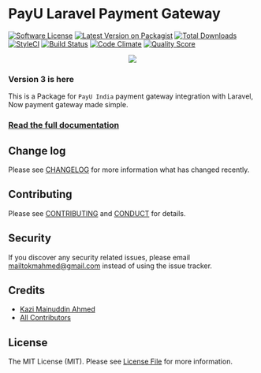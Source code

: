 # PayU Laravel Payment Gateway

[![Software License][ico-license]](LICENSE.md)
[![Latest Version on Packagist][ico-version]][link-packagist]
[![Total Downloads][ico-downloads]][link-downloads]
[![StyleCI](https://styleci.io/repos/75501723/shield?branch=master)](https://styleci.io/repos/75501723)
[![Build Status][ico-travis]][link-travis]
[![Code Climate](https://codeclimate.com/github/tzsk/payu/badges/gpa.svg)](https://codeclimate.com/github/tzsk/payu)
[![Quality Score][ico-code-quality]][link-code-quality]

<div style="display:block;text-align:center;">
<img src='https://i.imgur.com/4AypOy2.png' />
</div>

### Version 3 is here

This is a Package for `PayU India` payment gateway integration with Laravel, Now payment gateway made simple.

### <a href="https://tzsk.github.io/payu" target="_blank">Read the full documentation</a>

## Change log

Please see [CHANGELOG](CHANGELOG.md) for more information what has changed recently.

## Contributing

Please see [CONTRIBUTING](CONTRIBUTING.md) and [CONDUCT](CONDUCT.md) for details.

## Security

If you discover any security related issues, please email mailtokmahmed@gmail.com instead of using the issue tracker.

## Credits

- [Kazi Mainuddin Ahmed][link-author]
- [All Contributors][link-contributors]

## License

The MIT License (MIT). Please see [License File](LICENSE.md) for more information.

[ico-version]: https://img.shields.io/packagist/v/tzsk/payu.svg?style=flat-square
[ico-license]: https://img.shields.io/badge/license-MIT-brightgreen.svg?style=flat-square
[ico-travis]: https://img.shields.io/travis/tzsk/payu/master.svg?style=flat-square
[ico-scrutinizer]: https://img.shields.io/scrutinizer/coverage/g/tzsk/payu.svg?style=flat-square
[ico-code-quality]: https://img.shields.io/scrutinizer/g/tzsk/payu.svg?style=flat-square
[ico-downloads]: https://img.shields.io/packagist/dt/tzsk/payu.svg?style=flat-square

[link-packagist]: https://packagist.org/packages/tzsk/payu
[link-travis]: https://travis-ci.org/tzsk/payu
[link-scrutinizer]: https://scrutinizer-ci.com/g/tzsk/payu/code-structure
[link-code-quality]: https://scrutinizer-ci.com/g/tzsk/payu
[link-downloads]: https://packagist.org/packages/tzsk/payu
[link-author]: https://github.com/tzsk
[link-contributors]: ../../contributors
